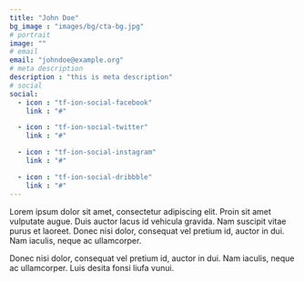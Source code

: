 ```yaml
---
title: "John Doe"
bg_image : "images/bg/cta-bg.jpg"
# portrait
image: ""
# email
email: "johndoe@example.org"
# meta description
description : "this is meta description"
# social
social:
  - icon : "tf-ion-social-facebook"
    link : "#"

  - icon : "tf-ion-social-twitter"
    link : "#"

  - icon : "tf-ion-social-instagram"
    link : "#"

  - icon : "tf-ion-social-dribbble"
    link : "#"
---
```


Lorem ipsum dolor sit amet, consectetur adipiscing elit. Proin sit amet vulputate augue. Duis auctor lacus id vehicula gravida. Nam suscipit vitae purus et laoreet.
Donec nisi dolor, consequat vel pretium id, auctor in dui. Nam iaculis, neque ac ullamcorper.

Donec nisi dolor, consequat vel pretium id, auctor in dui. Nam iaculis, neque ac ullamcorper. Luis desita fonsi liufa vunui.
